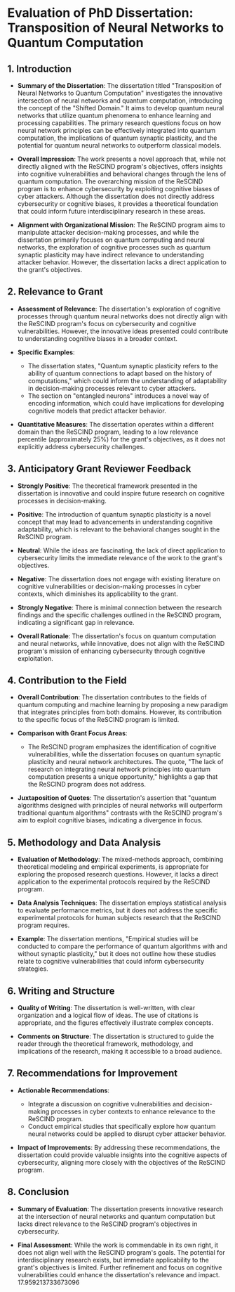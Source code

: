# Evaluation of PhD Dissertation: Transposition of Neural Networks to Quantum Computation

## 1. Introduction
- **Summary of the Dissertation**: The dissertation titled "Transposition of Neural Networks to Quantum Computation" investigates the innovative intersection of neural networks and quantum computation, introducing the concept of the "Shifted Domain." It aims to develop quantum neural networks that utilize quantum phenomena to enhance learning and processing capabilities. The primary research questions focus on how neural network principles can be effectively integrated into quantum computation, the implications of quantum synaptic plasticity, and the potential for quantum neural networks to outperform classical models.
  
- **Overall Impression**: The work presents a novel approach that, while not directly aligned with the ReSCIND program's objectives, offers insights into cognitive vulnerabilities and behavioral changes through the lens of quantum computation. The overarching mission of the ReSCIND program is to enhance cybersecurity by exploiting cognitive biases of cyber attackers. Although the dissertation does not directly address cybersecurity or cognitive biases, it provides a theoretical foundation that could inform future interdisciplinary research in these areas.

- **Alignment with Organizational Mission**: The ReSCIND program aims to manipulate attacker decision-making processes, and while the dissertation primarily focuses on quantum computing and neural networks, the exploration of cognitive processes such as quantum synaptic plasticity may have indirect relevance to understanding attacker behavior. However, the dissertation lacks a direct application to the grant's objectives.

## 2. Relevance to Grant
- **Assessment of Relevance**: The dissertation's exploration of cognitive processes through quantum neural networks does not directly align with the ReSCIND program's focus on cybersecurity and cognitive vulnerabilities. However, the innovative ideas presented could contribute to understanding cognitive biases in a broader context.

- **Specific Examples**:
  - The dissertation states, "Quantum synaptic plasticity refers to the ability of quantum connections to adapt based on the history of computations," which could inform the understanding of adaptability in decision-making processes relevant to cyber attackers.
  - The section on "entangled neurons" introduces a novel way of encoding information, which could have implications for developing cognitive models that predict attacker behavior.

- **Quantitative Measures**: The dissertation operates within a different domain than the ReSCIND program, leading to a low relevance percentile (approximately 25%) for the grant's objectives, as it does not explicitly address cybersecurity challenges.

## 3. Anticipatory Grant Reviewer Feedback
- **Strongly Positive**: The theoretical framework presented in the dissertation is innovative and could inspire future research on cognitive processes in decision-making.
  
- **Positive**: The introduction of quantum synaptic plasticity is a novel concept that may lead to advancements in understanding cognitive adaptability, which is relevant to the behavioral changes sought in the ReSCIND program.

- **Neutral**: While the ideas are fascinating, the lack of direct application to cybersecurity limits the immediate relevance of the work to the grant's objectives.

- **Negative**: The dissertation does not engage with existing literature on cognitive vulnerabilities or decision-making processes in cyber contexts, which diminishes its applicability to the grant.

- **Strongly Negative**: There is minimal connection between the research findings and the specific challenges outlined in the ReSCIND program, indicating a significant gap in relevance.

- **Overall Rationale**: The dissertation's focus on quantum computation and neural networks, while innovative, does not align with the ReSCIND program's mission of enhancing cybersecurity through cognitive exploitation.

## 4. Contribution to the Field
- **Overall Contribution**: The dissertation contributes to the fields of quantum computing and machine learning by proposing a new paradigm that integrates principles from both domains. However, its contribution to the specific focus of the ReSCIND program is limited.

- **Comparison with Grant Focus Areas**:
  - The ReSCIND program emphasizes the identification of cognitive vulnerabilities, while the dissertation focuses on quantum synaptic plasticity and neural network architectures. The quote, "The lack of research on integrating neural network principles into quantum computation presents a unique opportunity," highlights a gap that the ReSCIND program does not address.

- **Juxtaposition of Quotes**: The dissertation's assertion that "quantum algorithms designed with principles of neural networks will outperform traditional quantum algorithms" contrasts with the ReSCIND program's aim to exploit cognitive biases, indicating a divergence in focus.

## 5. Methodology and Data Analysis
- **Evaluation of Methodology**: The mixed-methods approach, combining theoretical modeling and empirical experiments, is appropriate for exploring the proposed research questions. However, it lacks a direct application to the experimental protocols required by the ReSCIND program.

- **Data Analysis Techniques**: The dissertation employs statistical analysis to evaluate performance metrics, but it does not address the specific experimental protocols for human subjects research that the ReSCIND program requires.

- **Example**: The dissertation mentions, "Empirical studies will be conducted to compare the performance of quantum algorithms with and without synaptic plasticity," but it does not outline how these studies relate to cognitive vulnerabilities that could inform cybersecurity strategies.

## 6. Writing and Structure
- **Quality of Writing**: The dissertation is well-written, with clear organization and a logical flow of ideas. The use of citations is appropriate, and the figures effectively illustrate complex concepts.

- **Comments on Structure**: The dissertation is structured to guide the reader through the theoretical framework, methodology, and implications of the research, making it accessible to a broad audience.

## 7. Recommendations for Improvement
- **Actionable Recommendations**:
  - Integrate a discussion on cognitive vulnerabilities and decision-making processes in cyber contexts to enhance relevance to the ReSCIND program.
  - Conduct empirical studies that specifically explore how quantum neural networks could be applied to disrupt cyber attacker behavior.

- **Impact of Improvements**: By addressing these recommendations, the dissertation could provide valuable insights into the cognitive aspects of cybersecurity, aligning more closely with the objectives of the ReSCIND program.

## 8. Conclusion
- **Summary of Evaluation**: The dissertation presents innovative research at the intersection of neural networks and quantum computation but lacks direct relevance to the ReSCIND program's objectives in cybersecurity.

- **Final Assessment**: While the work is commendable in its own right, it does not align well with the ReSCIND program's goals. The potential for interdisciplinary research exists, but immediate applicability to the grant's objectives is limited. Further refinement and focus on cognitive vulnerabilities could enhance the dissertation's relevance and impact. 17.959213733673096